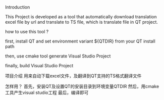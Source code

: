 Introduction

This Project is developed as a tool that automatically download translation excel file by url and translate to TS file, which is translate file in QT project.

how to use this tool ?

first, install QT and set environment variant ${QTDIR} from your QT install path

then, use cmake tool generate Visual Studio Project

finally, build Visual Studio Project

项目介绍
用来自动下载excel文件，及翻译到QT支持的TS格式翻译文件

怎样用？
首先，安装QT及设置QT的安装目录到环境变量QTDIR
然后，用cmake工具产生visual studio工程
最后，编译即可 